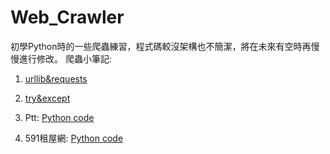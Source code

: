 # Web_Crawler
初學Python時的一些爬蟲練習，程式碼較沒架構也不簡潔，將在未來有空時再慢慢進行修改。
爬蟲小筆記:
1. [urllib&requests](https://github.com/HsiaSharpie/Web_Crawler/blob/master/Scraping_note.md)
2. [try&except]()

1. Ptt: [Python code](https://github.com/HsiaSharpie/Web_Crawler/blob/master/ptt_crawler.py)
2. 591租屋網: [Python code](https://github.com/HsiaSharpie/Web_Crawler/blob/master/591_crawler.py)
